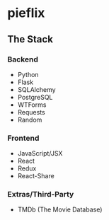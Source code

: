 # pieflix

## The Stack
### Backend
* Python
* Flask
* SQLAlchemy
* PostgreSQL
* WTForms
* Requests
* Random
### Frontend
* JavaScript/JSX
* React
* Redux
* React-Share
### Extras/Third-Party
* TMDb (The Movie Database)



